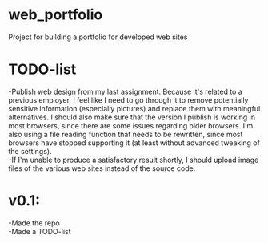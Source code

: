 # web_portfolio
Project for building a portfolio for developed web sites

# TODO-list
-Publish web design from my last assignment. Because it's related to a previous employer, I feel like I need to go through it to remove potentially sensitive information (especially pictures) and replace them with meaningful alternatives. I should also make sure that the version I publish is working in most browsers, since there are some issues regarding older browsers. I'm also using a file reading function that needs to be rewritten, since most browsers have stopped supporting it (at least without advanced tweaking of the settings).  
-If I'm unable to produce a satisfactory result shortly, I should upload image files of the various web sites instead of the source code.

# v0.1:
-Made the repo  
-Made a TODO-list
